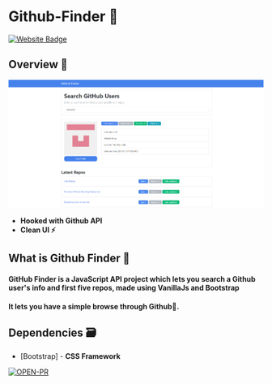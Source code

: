 # Github-Finder  👨‍

[![Website Badge](https://img.shields.io/badge/Visit-Now-green?style=for-the-badge&logo=vercel)](https://githubfinder-a01fx2l7h-ehte444.vercel.app/)

## Overview 👀

![](https://raw.githubusercontent.com/ehte444/githubfinder-JsProject-APIs/master/Screenshot%20(255).png)

- **Hooked with Github API**
- **Clean UI ⚡**

## What is Github Finder 🤔

#### GitHub Finder is a JavaScript API project which lets you search a Github user's info and first five repos, made using VanillaJs and Bootstrap

#### It lets you have a simple browse through Github🏻.



## Dependencies 🗃

- [Bootstrap] - **CSS Framework**



[![OPEN-PR](https://img.shields.io/badge/Open%20For-PR-orange?style=for-the-badge&logo=github)](https://github.com/ehte444/githubfinder-JsProject-APIs)
